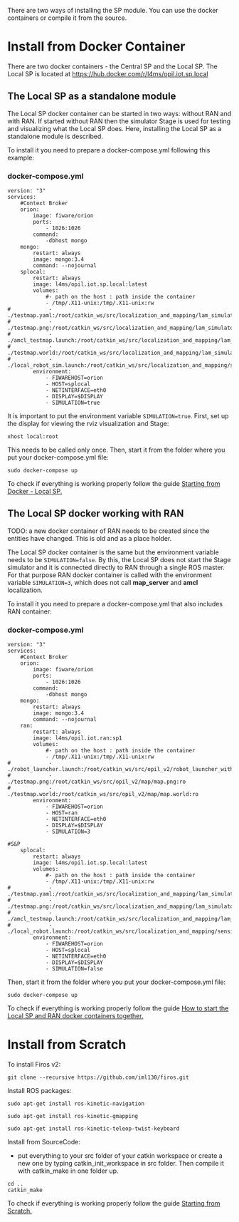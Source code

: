 There are two ways of installing the SP module. You can use the docker containers or compile it from the source.


# Install from Docker Container

There are two docker containers - the Central SP and the Local SP.
The Local SP is located at 
<https://hub.docker.com/r/l4ms/opil.iot.sp.local>





## The Local SP as a standalone module


The Local SP docker container can be started in two ways: without RAN and with RAN. If started without RAN then the simulator Stage is used for testing and visualizing what the Local SP does. Here, installing the Local SP as a standalone module is described.

To install it you need to prepare a docker-compose.yml following this example:
### <a name="dockercomposelocal">docker-compose.yml</a>
```
version: "3"
services:      
    #Context Broker
    orion:        
        image: fiware/orion
        ports:
            - 1026:1026
        command: 
            -dbhost mongo
    mongo:
        restart: always
        image: mongo:3.4
        command: --nojournal    
    splocal:
        restart: always
        image: l4ms/opil.iot.sp.local:latest
        volumes:
            #- path on the host : path inside the container
            - /tmp/.X11-unix:/tmp/.X11-unix:rw
#            - ./testmap.yaml:/root/catkin_ws/src/localization_and_mapping/lam_simulator/yaml/map.yaml:ro
#            - ./testmap.png:/root/catkin_ws/src/localization_and_mapping/lam_simulator/yaml/map.png:ro
#            - ./amcl_testmap.launch:/root/catkin_ws/src/localization_and_mapping/lam_simulator/launch/amcl_map.launch:ro
#            - ./testmap.world:/root/catkin_ws/src/localization_and_mapping/lam_simulator/yaml/map.world:ro
#            - ./local_robot_sim.launch:/root/catkin_ws/src/localization_and_mapping/sensing_and_perception/local_robot_sim.launch:ro
        environment:
            - FIWAREHOST=orion
            - HOST=splocal
            - NETINTERFACE=eth0
            - DISPLAY=$DISPLAY
            - SIMULATION=true
```
It is important to put the environment variable `SIMULATION=true`.
First, set up the display for viewing the rviz visualization and Stage:
```
xhost local:root
```
This needs to be called only once.
Then, start it from the folder where you put your docker-compose.yml file:
```
sudo docker-compose up
```
To check if everything is working properly follow the guide [Starting from Docker - Local SP.](./opil_local_sp_gettingStarted#fromdockerlocal)

## The Local SP docker working with RAN

TODO: a new docker container of RAN needs to be created since the entities have changed. This is old and as a place holder.

The Local SP docker container is the same but the environment variable needs to be `SIMULATION=false`. By this, the Local SP does not start the Stage simulator and it is connected directly to RAN through a single ROS master. For that purpose RAN docker container is called with the environment variable `SIMULATION=3`, which does not call **map_server** and **amcl** localization.

To install it you need to prepare a docker-compose.yml that also includes RAN container:
### <a name="dockercomposelocalran">docker-compose.yml</a>
```
version: "3"
services:      
    #Context Broker
    orion:        
        image: fiware/orion
        ports:
            - 1026:1026
        command: 
            -dbhost mongo
    mongo:
        restart: always
        image: mongo:3.4
        command: --nojournal    
    ran:
        restart: always
        image: l4ms/opil.iot.ran:sp1
        volumes:
            #- path on the host : path inside the container
            - /tmp/.X11-unix:/tmp/.X11-unix:rw
#            - ./robot_launcher.launch:/root/catkin_ws/src/opil_v2/robot_launcher_with_SandP.launch:ro
#            - ./testmap.png:/root/catkin_ws/src/opil_v2/map/map.png:ro
#            - ./testmap.world:/root/catkin_ws/src/opil_v2/map/map.world:ro
        environment:
            - FIWAREHOST=orion
            - HOST=ran
            - NETINTERFACE=eth0
            - DISPLAY=$DISPLAY
            - SIMULATION=3

#S&P
    splocal:
        restart: always
        image: l4ms/opil.iot.sp.local:latest
        volumes:
            #- path on the host : path inside the container
            - /tmp/.X11-unix:/tmp/.X11-unix:rw
#            - ./testmap.yaml:/root/catkin_ws/src/localization_and_mapping/lam_simulator/yaml/map.yaml:ro
#            - ./testmap.png:/root/catkin_ws/src/localization_and_mapping/lam_simulator/yaml/map.png:ro
#            - ./amcl_testmap.launch:/root/catkin_ws/src/localization_and_mapping/lam_simulator/launch/amcl_map.launch:ro
#            - ./local_robot.launch:/root/catkin_ws/src/localization_and_mapping/sensing_and_perception/local_robot.launch:ro
        environment:
            - FIWAREHOST=orion
            - HOST=splocal
            - NETINTERFACE=eth0
            - DISPLAY=$DISPLAY
            - SIMULATION=false
```
Then, start it from the folder where you put your docker-compose.yml file:
```
sudo docker-compose up
```
To check if everything is working properly follow the guide [How to start the Local SP and RAN docker containers together.](./opil_local_sp_gettingStarted#fromdockerlocalran)




# Install from Scratch 

To install Firos v2:

```git clone --recursive https://github.com/iml130/firos.git```


Install ROS packages:

```sudo apt-get install ros-kinetic-navigation```

```sudo apt-get install ros-kinetic-gmapping```

```sudo apt-get install ros-kinetic-teleop-twist-keyboard```

Install from SourceCode:

* put everything to your src folder of your catkin workspace or create a new one by typing catkin_init_workspace in src folder. Then compile it with catkin_make in one folder up.
```
cd ..
catkin_make
```
To check if everything is working properly follow the guide [Starting from Scratch.](./opil_local_sp_gettingStarted.md#fromscratch)


